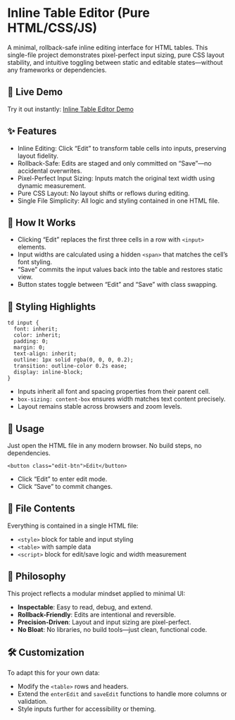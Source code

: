 # Inline Table Editor (Pure HTML/CSS/JS)

A minimal, rollback-safe inline editing interface for HTML tables. This single-file project demonstrates pixel-perfect input sizing, pure CSS layout stability, and intuitive toggling between static and editable states—without any frameworks or dependencies.

## 🔗 Live Demo

Try it out instantly: [Inline Table Editor Demo](https://malkalypse.github.io/inline-editor/)

## ✨ Features

- Inline Editing: Click “Edit” to transform table cells into inputs, preserving layout fidelity.
- Rollback-Safe: Edits are staged and only committed on “Save”—no accidental overwrites.
- Pixel-Perfect Input Sizing: Inputs match the original text width using dynamic measurement.
- Pure CSS Layout: No layout shifts or reflows during editing.
- Single File Simplicity: All logic and styling contained in one HTML file.

## 🧱 How It Works

- Clicking “Edit” replaces the first three cells in a row with `<input>` elements.
- Input widths are calculated using a hidden `<span>` that matches the cell’s font styling.
- “Save” commits the input values back into the table and restores static view.
- Button states toggle between “Edit” and “Save” with class swapping.

## 🧪 Styling Highlights

    td input {
      font: inherit;
      color: inherit;
      padding: 0;
      margin: 0;
      text-align: inherit;
      outline: 1px solid rgba(0, 0, 0, 0.2);
      transition: outline-color 0.2s ease;
      display: inline-block;
    }

- Inputs inherit all font and spacing properties from their parent cell.
- `box-sizing: content-box` ensures width matches text content precisely.
- Layout remains stable across browsers and zoom levels.

## 🚀 Usage

Just open the HTML file in any modern browser. No build steps, no dependencies.

    <button class="edit-btn">Edit</button>

- Click “Edit” to enter edit mode.
- Click “Save” to commit changes.

## 📁 File Contents

Everything is contained in a single HTML file:

- `<style>` block for table and input styling
- `<table>` with sample data
- `<script>` block for edit/save logic and width measurement

## 🧠 Philosophy

This project reflects a modular mindset applied to minimal UI:

- **Inspectable**: Easy to read, debug, and extend.
- **Rollback-Friendly**: Edits are intentional and reversible.
- **Precision-Driven**: Layout and input sizing are pixel-perfect.
- **No Bloat**: No libraries, no build tools—just clean, functional code.

## 🛠️ Customization

To adapt this for your own data:

- Modify the `<table>` rows and headers.
- Extend the `enterEdit` and `saveEdit` functions to handle more columns or validation.
- Style inputs further for accessibility or theming.